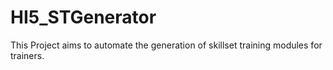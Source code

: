 # HI5_STGenerator
This Project aims to automate the generation of skillset training modules for trainers. 
